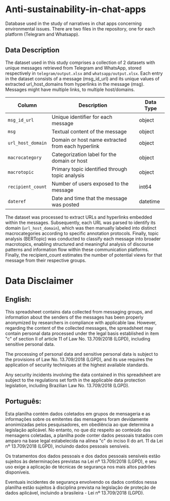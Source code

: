 # Anti-sustainability-in-chat-apps
Database used in the study of narratives in chat apps concerning environmental issues. There are two files in the repository, one for each platform (Telegram and Whatsapp).

## Data Description

The dataset used in this study comprises a collection of 2 datasets with unique messages retrieved from Telegram and WhatsApp, stored respectively in `telegram/output.xlsx` and `whatsapp/output.xlsx`. Each entry in the dataset consists of a message (msg_id_url) and its unique values of extracted url_host_domains from hyperlinks in the message (msg). Messages might have multiple links, to multiple host/domains.


| Column            | Description                                                    | Data Type |
|-------------------|----------------------------------------------------------------|-----------|
| `msg_id_url`      | Unique identifier for each message                             | object    |
| `msg`             | Textual content of the message                                 | object    |
| `url_host_domain` | Domain or host name extracted from each hyperlink              | object    |
| `macrocategory`   | Categorization label for the domain or host                    | object    |
| `macrotopic`      | Primary topic identified through topic analysis                | object    |
| `recipient_count` | Number of users exposed to the message                         | int64     |
| `dateref`         | Date and time that the message was posted                      | datetime  |


The dataset was processed to extract URLs and hyperlinks embedded within the messages. Subsequently, each URL was parsed to identify its domain (`url_host_domain`), which was then manually labeled into distinct macrocategories according to specific annotation protocols. Finally, topic analysis (BERTopic) was conducted to classify each message into broader macrotopics, enabling structured and meaningful analysis of discourse patterns and information flow within these communication platforms. Finally, the recipient_count estimates the number of potential views for that message from their respective groups.


# Data Disclaimer

## English:

This spreadsheet contains data collected from messaging groups, and information about the senders of the messages has been properly anonymized by researchers in compliance with applicable law. However, regarding the content of the collected messages, the spreadsheet may contain personal data processed under the legal basis established in item "c" of section II of article 11 of Law No. 13.709/2018 (LGPD), including sensitive personal data.

The processing of personal data and sensitive personal data is subject to the provisions of Law No. 13.709/2018 (LGPD), and its use requires the application of security techniques at the highest available standards.

Any security incidents involving the data contained in this spreadsheet are subject to the regulations set forth in the applicable data protection legislation, including Brazilian Law No. 13.709/2018 (LGPD).

## Português:

Esta planilha contém dados coletados em grupos de mensageria e as informações sobre os emitentes das mensagens foram devidamente anonimizadas pelos pesquisadores, em obediência ao que determina a legislação aplicável. No entanto, no que diz respeito ao conteúdo das mensagens coletadas, a planilha pode conter dados pessoais tratados com amparo na base legal estabelecida na alínea "c" do inciso II do art. 11 da Lei nº 13.709/2018 (LGPD), incluindo dados pessoais sensíveis.

Os tratamentos dos dados pessoais e dos dados pessoais sensíveis estão sujeitos às determinações previstas na  Lei nº 13.709/2018 (LGPD), e seu uso exige a aplicação de técnicas de segurança nos mais altos padrões disponíveis.

Eventuais incidentes de segurança envolvendo os dados contidos nessa planilha estão sujeitos à disciplina prevista na legislação de proteção de dados aplicável, incluindo a brasileira - Lei nº 13.709/2018 (LGPD).
